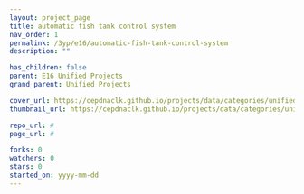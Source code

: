 ```yaml
---
layout: project_page
title: automatic fish tank control system
nav_order: 1
permalink: /3yp/e16/automatic-fish-tank-control-system
description: ""

has_children: false
parent: E16 Unified Projects
grand_parent: Unified Projects

cover_url: https://cepdnaclk.github.io/projects/data/categories/unified/cover_page.jpg
thumbnail_url: https://cepdnaclk.github.io/projects/data/categories/unified/thumbnail.jpg

repo_url: #
page_url: #

forks: 0
watchers: 0
stars: 0
started_on: yyyy-mm-dd
---
```

